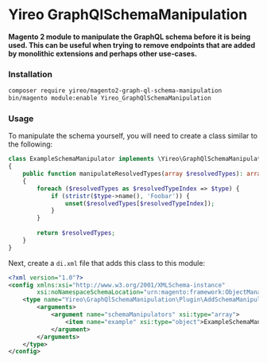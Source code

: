 # Yireo GraphQlSchemaManipulation

**Magento 2 module to manipulate the GraphQL schema before it is being used. This can be useful when trying to remove endpoints that are added by monolithic extensions and perhaps other use-cases.**

### Installation
```bash
composer require yireo/magento2-graph-ql-schema-manipulation
bin/magento module:enable Yireo_GraphQlSchemaManipulation
```

### Usage
To manipulate the schema yourself, you will need to create a class similar to the following:
```php
class ExampleSchemaManipulator implements \Yireo\GraphQlSchemaManipulation\Schema\ManipulationInterface
{
    public function manipulateResolvedTypes(array $resolvedTypes): array
    {
        foreach ($resolvedTypes as $resolvedTypeIndex => $type) {
            if (stristr($type->name(), 'Foobar')) {
                unset($resolvedTypes[$resolvedTypeIndex]);
            }
        }
        
        return $resolvedTypes;
    }
}
```

Next, create a `di.xml` file that adds this class to this module:
```xml
<?xml version="1.0"?>
<config xmlns:xsi="http://www.w3.org/2001/XMLSchema-instance"
        xsi:noNamespaceSchemaLocation="urn:magento:framework:ObjectManager/etc/config.xsd">
    <type name="Yireo\GraphQlSchemaManipulation\Plugin\AddSchemaManipulators">
        <arguments>
            <argument name="schemaManipulators" xsi:type="array">
                <item name="example" xsi:type="object">ExampleSchemaManipulator</item>
            </argument>
        </arguments>
    </type>
</config>
```
